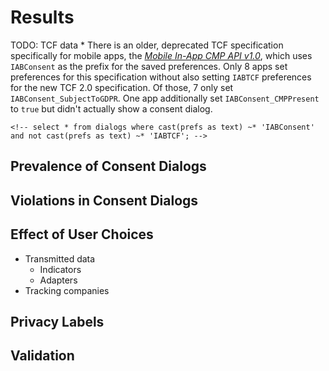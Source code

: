 # Results

TODO: TCF data
    * There is an older, deprecated TCF specification specifically for mobile apps, the *[Mobile In-App CMP API v1.0](https://github.com/InteractiveAdvertisingBureau/GDPR-Transparency-and-Consent-Framework/blob/b7164119d6b281ac0efb06cb9717e0793fc1f9d0/Mobile%20In-App%20Consent%20APIs%20v1.0%20Final.md)*, which uses `IABConsent` as the prefix for the saved preferences. Only 8 apps set preferences for this specification without also setting `IABTCF` preferences for the new TCF 2.0 specification. Of those, 7 only set `IABConsent_SubjectToGDPR`. One app additionally set `IABConsent_CMPPresent` to `true` but didn't actually show a consent dialog.

    <!-- select * from dialogs where cast(prefs as text) ~* 'IABConsent' and not cast(prefs as text) ~* 'IABTCF'; -->

## Prevalence of Consent Dialogs

## Violations in Consent Dialogs

## Effect of User Choices

* Transmitted data
    * Indicators
    * Adapters
* Tracking companies

## Privacy Labels

## Validation
